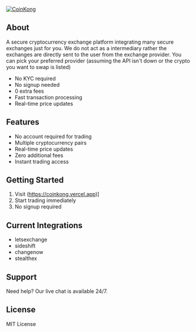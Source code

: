 [![CoinKong](https://img.shields.io/badge/Coin-Kong-purple?style=flat-square)](https://coinkong.vercel.app)

## About
A secure cryptocurrency exchange platform integrating many secure exchanges just for you. We do not act as a intermediary rather the exchanges are directly sent to the user from the exchange provider. You can pick your preferred provider (assuming the API isn't down or the crypto you want to swap is listed) 

*   No KYC required
*   No signup needed
*   0 extra fees
*   Fast transaction processing
*   Real-time price updates

## Features

*   No account required for trading
*   Multiple cryptocurrency pairs
*   Real-time price updates
*   Zero additional fees
*   Instant trading access

## Getting Started

1.  Visit (https://coinkong.vercel.app)]
2.  Start trading immediately
3.  No signup required

## Current Integrations
*   letsexchange
*   sideshift
*   changenow
*   stealthex

## Support

Need help? Our live chat is available 24/7.

## License

MIT License
